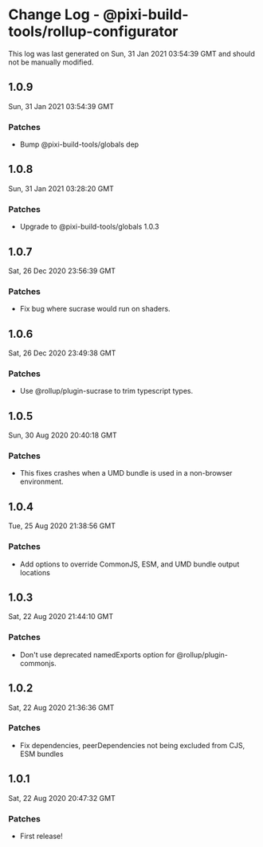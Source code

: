# Change Log - @pixi-build-tools/rollup-configurator

This log was last generated on Sun, 31 Jan 2021 03:54:39 GMT and should not be manually modified.

## 1.0.9
Sun, 31 Jan 2021 03:54:39 GMT

### Patches

- Bump @pixi-build-tools/globals dep

## 1.0.8
Sun, 31 Jan 2021 03:28:20 GMT

### Patches

- Upgrade to @pixi-build-tools/globals 1.0.3

## 1.0.7
Sat, 26 Dec 2020 23:56:39 GMT

### Patches

- Fix bug where sucrase would run on shaders.

## 1.0.6
Sat, 26 Dec 2020 23:49:38 GMT

### Patches

- Use @rollup/plugin-sucrase to trim typescript types.

## 1.0.5
Sun, 30 Aug 2020 20:40:18 GMT

### Patches

- This fixes crashes when a UMD bundle is used in a non-browser environment.

## 1.0.4
Tue, 25 Aug 2020 21:38:56 GMT

### Patches

- Add options to override CommonJS, ESM, and UMD bundle output locations

## 1.0.3
Sat, 22 Aug 2020 21:44:10 GMT

### Patches

- Don't use deprecated namedExports option for @rollup/plugin-commonjs.

## 1.0.2
Sat, 22 Aug 2020 21:36:36 GMT

### Patches

- Fix dependencies, peerDependencies not being excluded from CJS, ESM bundles

## 1.0.1
Sat, 22 Aug 2020 20:47:32 GMT

### Patches

- First release!


